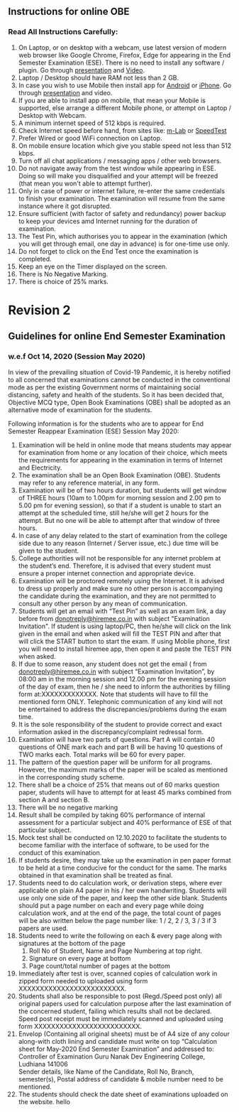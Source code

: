 ## Instructions for online OBE

### Read All Instructions Carefully:

1. On Laptop, or on desktop with a webcam, use latest version of modern web browser like Google Chrome, Firefox, Edge for appearing in the End Semester Examination (ESE). There is no need to install any software / plugin. Go through [presentation](https://drive.google.com/file/d/1o2EoB9I3prdUXbZgzDOnC7eG0B2BOKIO/view?usp=sharing) and [Video](https://drive.google.com/file/d/1--ebSCqGEKvkBc1OFbb5AGEnQFf3OKen/view?usp=sharing).
1. Laptop / Desktop should have RAM not less than 2 GB.
1. In case you wish to use Mobile then install app for [Android](https://play.google.com/store/apps/details?id=com.mobility.hiremeeapp) or [iPhone](https://itunes.apple.com/in/app/hiremee/id1210630369?mt=8). Go through [presentation](https://drive.google.com/file/d/13uCC8WgHoi909H_zwx5Vix269FIrf15G/view?usp=sharing) and video.
1. If you are able to install app on mobile, that mean your Mobile is supported, else arrange a different Mobile phone, or attempt on Laptop / Desktop with Webcam.
1. A minimum internet speed of 512 kbps is required.
1. Check Internet speed before hand, from sites like: [m-Lab](https://speed.measurementlab.net) or [SpeedTest](https://www.speedtest.net)
1. Prefer Wired or good WiFi connection on Laptop.
1. On mobile ensure location which give you stable speed not less than 512 kbps.
1. Turn off all chat applications / messaging apps / other web browsers.
1. Do not navigate away from the test window while appearing in ESE. Doing so will make you disqualified and your attempt will be freezed (that mean you won't able to attempt further).
1. Only in case of power or internet failure, re-enter the same credentials to finish your examination. The examination will resume from the same instance where it got disrupted.
1. Ensure sufficient (with factor of safety and redundancy) power backup to keep your devices amd Internet running for the duration of examination.
1. The Test Pin, which authorises you to appear in the examination (which you will get through email, one day in advance) is for one-time use only.
1. Do not forget to click on the End Test once the examination is completed.
1. Keep an eye on the Timer displayed on the screen.
1. There is No Negative Marking.
1. There is choice of 25% marks.

# Revision 2

## Guidelines for online End Semester Examination

### w.e.f Oct 14, 2020 (Session May 2020)

In view of the prevailing situation of Covid-19 Pandemic, it is hereby
notified to all concerned that examinations cannot be conducted in the
conventional mode as per the existing Government norms of maintaining social
distancing, safety and health of the students. So it has been decided that,
Objective MCQ type, Open Book Examinations (OBE) shall be adopted as an
alternative mode of examination for the students.

Following information is for the students who are to appear for End Semester
Reappear Examination (ESE) Session May 2020:

1. Examination will be held in online mode that means students may appear
for examination from home or any location of their choice, which meets the
requirements for appearing in the examination in terms of Internet and
Electricity.
2. The examination shall be an Open Book Examination (OBE). Students may
refer to any reference material, in any form.
3. Examination will be of two hours duration, but students will get window
of THREE hours (10am to 1.00pm for morning session and 2.00 pm to 5.00 pm
for evening session), so that if a student is unable to start an attempt at
the scheduled time, still he/she will get 2 hours for the attempt. But no
one will be able to attempt after that window of three hours.
4. In case of any delay related to the start of examination from the
college side due to any reason (Internet / Server issue, etc.) due time will
be given to the student.
5. College authorities will not be responsible for any internet problem at
the student’s end. Therefore, it is advised that every student must ensure
a proper internet connection and appropriate device.
6. Examination will be proctored remotely using the Internet. It is
advised to dress up properly and make sure no other person is accompanying
the candidate during the examination, and they are not permitted to consult
any other person by any mean of communication.
7. Students will get an email with “Test Pin” as well as an exam link, a
day before from donotreply@hiremee.co.in with subject "Examination
Invitation". If student is using laptop/PC, then he/she will click on the
link given in the email and when asked will fill the TEST PIN and after that
will click the START button to start the exam. If using Moblie phone, first
you will need to install hiremee app, then open it and paste the TEST PIN
when asked.
8. If due to some reason, any student does not get the email ( from
donotreply@hiremee.co.in with subject “Examination Invitation”, by 08:00 am
in the morning session and 12.00 pm for the evening session of the day of
exam, then he / she need to inform the authorities by filling form
at:XXXXXXXXXXXXX. Note that students will have to fill the mentioned form
ONLY. Telephonic communication of any kind will not be entertained to
address the discrepancies/problems during the exam time.
9. It is the sole responsibility of the student to provide correct and
exact information asked in the discrepancy/complaint redressal form.
10. Examination will have two parts of questions. Part A will contain 40
questions of ONE mark each and part B will be having 10 questions of TWO
marks each. Total marks will be 60 for every paper.
11. The pattern of the question paper will be uniform for all programs. 
However, the maximum marks of the paper will be scaled as mentioned in the
corresponding study scheme.
12. There shall be a choice of 25% that means out of 60 marks question
paper, students will have to attempt for at least 45 marks combined from
section A and section B.
13. There will be no negative marking
14. Result shall be compiled by taking 60% performance of internal
assessment for a particular subject and 40% performance of ESE of that
particular subject.
15. Mock test shall be conducted on 12.10.2020 to facilitate the students
to become familiar with the interface of software, to be used for the
conduct of this examination.
16. If students desire, they may take up the examination in pen paper
format to be held at a time conducive for the conduct for the same. The
marks obtained in that examination shall be treated as final.
17. Students need to do calculation work, or derivation steps, where ever
applicable on plain A4 paper in his / her own handwriting. Students will
use only one side of the paper, and keep the other side blank. Students
should put a page number on each and every page while doing calculation
work, and at the end of the page, the total count of pages will be also
written below the page number like: 1 / 2, 2 / 3, 3 / 3 if 3 papers are
used.
18. Students need to write the following on each & every page along with
signatures at the bottom of the page
    1. Roll No of Student, Name and Page Numbering at top right.
    1. Signature on every page at bottom
    1. Page count/total number of pages at the bottom
19. Immediately after test is over, scanned copies of calculation work in
zipped form needed to uploaded using form XXXXXXXXXXXXXXXXXXXXXXXXX.
20. Students shall also be responsible to post (Regd./Speed post only) all
original papers used for calculation purpose after the last examination of
the concerned student, failing which results shall not be declared. Speed
post receipt must be immediately scanned and uploaded using form
XXXXXXXXXXXXXXXXXXXXXXXXX.
21. Envelop (Containing all original sheets) must be of A4 size of any
colour along-with cloth lining and candidate must write on top “Calculation
sheet for May-2020 End Semester Examination” and addressed to:    
Controller of Examination
Guru Nanak Dev Engineering College,    
Ludhiana 141006  
Sender details, like Name of the Candidate, Roll No, Branch, semester(s),
Postal address of candidate & mobile number need to be mentioned.
22. The students should check the date sheet of examinations uploaded on
the website.
hello
